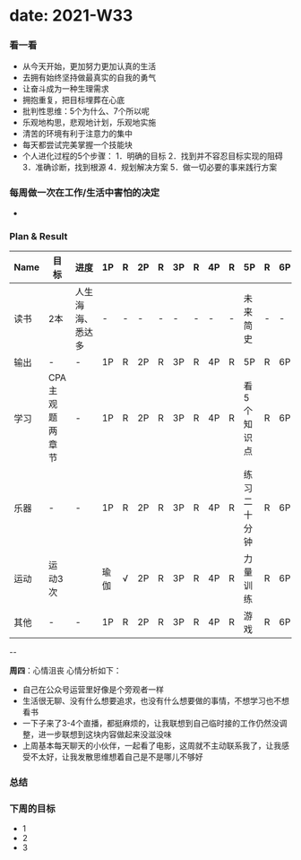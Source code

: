 # date: 2021-W33 

### 看一看
- 从今天开始，更加努力更加认真的生活
- 去拥有始终坚持做最真实的自我的勇气
- 让奋斗成为一种生理需求
- 拥抱重复，把目标埋葬在心底
- 批判性思维：5个为什么、7个所以呢
- 乐观地构思，悲观地计划，乐观地实施
- 清苦的环境有利于注意力的集中
- 每天都尝试完美掌握一个技能块
- 个人进化过程的5个步骤：
	1．明确的目标
	2．找到并不容忍目标实现的阻碍
	3．准确诊断，找到根源
	4．规划解决方案
	5．做一切必要的事来践行方案

### 每周做一次在工作/生活中害怕的决定
- 

### Plan & Result

Name | 目标 | 进度 |1P |R|2P |R|3P |R|4P |R|5P |R|6P |R|7P |R
-- | -- | -- | -- | -- | -- | -- | -- | -- | -- | -- | -- | -- | -- | -- | -- | --
读书 |2本|人生海海、悉达多| - | - | - | - | - | - | - | - | 未来简史 | - | - | - | - | -
输出 | - | - |1P |R|2P |R|3P |R|4P |R|5P |R|6P |R|7P |R
学习 |CPA主观题两章节| - | 1P |R|2P |R|3P |R|4P |R|看5个知识点 |R|6P |R|7P |R
乐器 | - | - |1P |R|2P |R|3P |R|4P |R|练习二十分钟 |R|6P |R|7P |R
运动 |运动3次||瑜伽| √ | 2P |R|3P |R|4P |R|力量训练 |R|6P |R|7P |R
其他 | - | - | 1P |R|2P |R|3P |R|4P |R|游戏 |R|6P |R|7P |R

--

**周四**：心情沮丧
心情分析如下：
- 自己在公众号运营里好像是个旁观者一样
- 生活很无聊、没有什么想要追求，也没有什么想要做的事情，不想学习也不想看书
- 一下子来了3-4个直播，都挺麻烦的，让我联想到自己临时接的工作仍然没调整，进一步联想到这块内容做起来没滋没味
- 上周基本每天聊天的小伙伴，一起看了电影，这周就不主动联系我了，让我感受不太好，让我发散思维想着自己是不是哪儿不够好

### 总结

### 下周的目标
- 1
- 2
- 3


